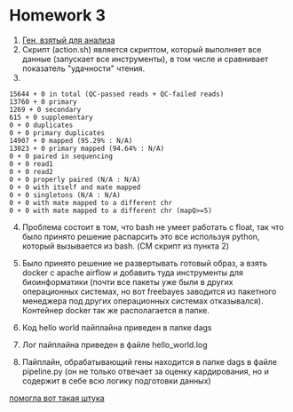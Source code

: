 # Homework 3
1. [Ген, взятый для анализа](https://trace.ncbi.nlm.nih.gov/Traces/?view=run_browser&acc=SRR24502286&display=download)
2. Скрипт (action.sh) является скриптом, который выполняет все данные (запускает все инструменты), в том числе и сравнивает показатель "удачности" чтения.
3. 
```text
15644 + 0 in total (QC-passed reads + QC-failed reads)
13760 + 0 primary
1269 + 0 secondary
615 + 0 supplementary
0 + 0 duplicates
0 + 0 primary duplicates
14907 + 0 mapped (95.29% : N/A)
13023 + 0 primary mapped (94.64% : N/A)
0 + 0 paired in sequencing
0 + 0 read1
0 + 0 read2
0 + 0 properly paired (N/A : N/A)
0 + 0 with itself and mate mapped
0 + 0 singletons (N/A : N/A)
0 + 0 with mate mapped to a different chr
0 + 0 with mate mapped to a different chr (mapQ>=5)

```
4. Проблема состоит в том, что bash не умеет работать с float, так что было принято решение распарсить это все используя python, который вызывается из bash. (СМ скрипт из пункта 2)

6. Было принято решение не развертывать готовый образ, а взять docker с apache airflow и добавить туда инструменты для биоинформатики (почти все пакеты уже были в других операционных системах, но вот freebayes заводится из пакетного менеджера под других операционных системах отказывался). Контейнер docker так же располагается в папке.

7. Код hello world пайплайна приведен в папке dags 
8. Лог пайплайна приведен в файле hello_world.log

10. Пайплайн, обрабатывающий гены находится в папке dags в файле pipeline.py (он не только отвечает за оценку кардирования, но и содержит в себе всю логику подготовки данных)






[помогла вот такая штука](https://asciinema.org/a/316273?autoplay=1)